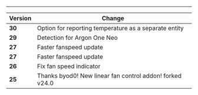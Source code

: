 ---

| Version | Change                                                   |
| ------- | -------------------------------------------------------- |
| **30**     | Option for reporting temperature as a separate entity     |
| **29**  | Detection for Argon One Neo                              |
| **27**  | Faster fanspeed update                                   |
| **27**  | Faster fanspeed update                                   |
| **26**  | Fix fan speed indicator                                  |
| **25**  | Thanks byod0! New linear fan control addon! forked v24.0 |
